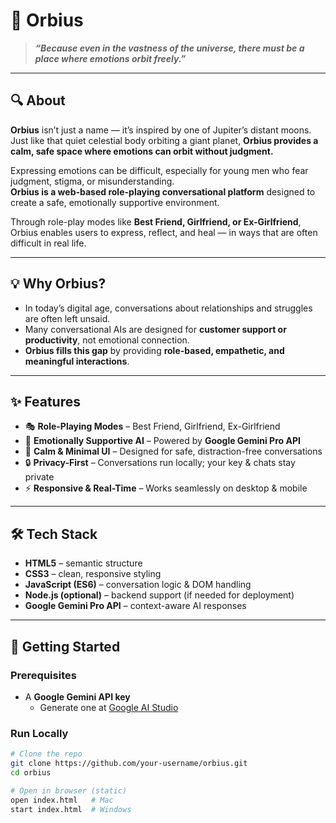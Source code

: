 # 🌌 Orbius  
> **_“Because even in the vastness of the universe, there must be a place where emotions orbit freely.”_**

---

## 🔍 About  

**Orbius** isn’t just a name — it’s inspired by one of Jupiter’s distant moons.  
Just like that quiet celestial body orbiting a giant planet, **Orbius provides a calm, safe space where emotions can orbit without judgment.**  

Expressing emotions can be difficult, especially for young men who fear judgment, stigma, or misunderstanding.  
**Orbius is a web-based role-playing conversational platform** designed to create a safe, emotionally supportive environment.  

Through role-play modes like **Best Friend, Girlfriend, or Ex-Girlfriend**, Orbius enables users to express, reflect, and heal — in ways that are often difficult in real life.  

---

## 💡 Why Orbius?  

- In today’s digital age, conversations about relationships and struggles are often left unsaid.  
- Many conversational AIs are designed for **customer support or productivity**, not emotional connection.  
- **Orbius fills this gap** by providing **role-based, empathetic, and meaningful interactions**.  

---

## ✨ Features  

- 🎭 **Role-Playing Modes** – Best Friend, Girlfriend, Ex-Girlfriend  
- 💬 **Emotionally Supportive AI** – Powered by **Google Gemini Pro API**  
- 🌙 **Calm & Minimal UI** – Designed for safe, distraction-free conversations  
- 🔒 **Privacy-First** – Conversations run locally; your key & chats stay private  
- ⚡ **Responsive & Real-Time** – Works seamlessly on desktop & mobile  

---

## 🛠️ Tech Stack  

- **HTML5** – semantic structure  
- **CSS3** – clean, responsive styling  
- **JavaScript (ES6)** – conversation logic & DOM handling  
- **Node.js (optional)** – backend support (if needed for deployment)  
- **Google Gemini Pro API** – context-aware AI responses  

---

## 🚀 Getting Started  

### Prerequisites  
- A **Google Gemini API key**  
  - Generate one at [Google AI Studio](https://aistudio.google.com/)  

### Run Locally  

```bash
# Clone the repo
git clone https://github.com/your-username/orbius.git
cd orbius

# Open in browser (static)
open index.html   # Mac
start index.html  # Windows
